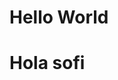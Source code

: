 
<html>
    <head>
       <h1>Hello World</h1>
    </head>
    <body>
        <h1>Hola sofi<h1>
    <body>
<html>
